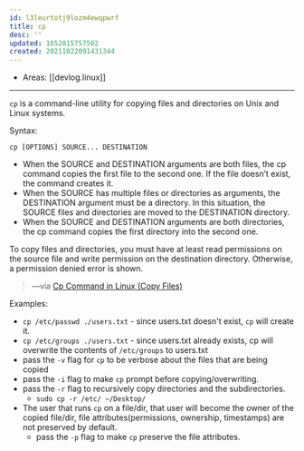 ```yaml
---
id: l3leurtotj9lozm4ewqpwrf
title: cp
desc: ''
updated: 1652815757502
created: 20211022091431344
---
```


- Areas: [[devlog.linux]]

---

`cp` is a command-line utility for copying files and directories on Unix and Linux systems.

Syntax:

`cp [OPTIONS] SOURCE... DESTINATION`

- When the SOURCE and DESTINATION arguments are both files, the cp command copies the first file to the second one. If the file doesn’t exist, the command creates it.
- When the SOURCE has multiple files or directories as arguments, the DESTINATION argument must be a directory. In this situation, the SOURCE files and directories are moved to the DESTINATION directory.
- When the SOURCE and DESTINATION arguments are both directories, the cp command copies the first directory into the second one.

To copy files and directories, you must have at least read permissions on the source file and write permission on the destination directory. Otherwise, a permission denied error is shown.

> —via [Cp Command in Linux (Copy Files)](#%20Linuxize%7Chttps%3A%2F%2Flinuxize.com%2Fpost%2Fcp-command-in-linux%2F)

Examples:

- `cp /etc/passwd ./users.txt` - since users.txt doesn't exist, `cp` will create it.
- `cp /etc/groups ./users.txt` - since users.txt already exists, cp will overwrite the contents of `/etc/groups` to users.txt
- pass the `-v` flag for `cp` to be verbose about the files that are being copied
- pass the `-i` flag to make `cp` prompt before copying/overwriting.
- pass the `-r` flag to recursively copy directories and the subdirectories.
  - `sudo cp -r /etc/ ~/Desktop/`
- The user that runs `cp` on a file/dir, that user will become the owner of the copied file/dir, file attributes(permissions, ownership, timestamps) are not preserved by default.
  - pass the `-p` flag to make `cp` preserve the file attributes.

